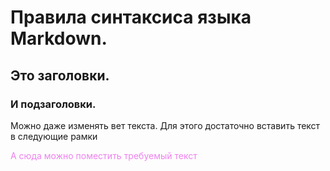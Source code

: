 # Правила синтаксиса языка Markdown.

## Это заголовки.

### И подзаголовки.







Можно даже изменять вет текста. Для этого достаточно вставить текст в следующие рамки

<span style="color: violet">
А сюда можно поместить требуемый текст</span>

